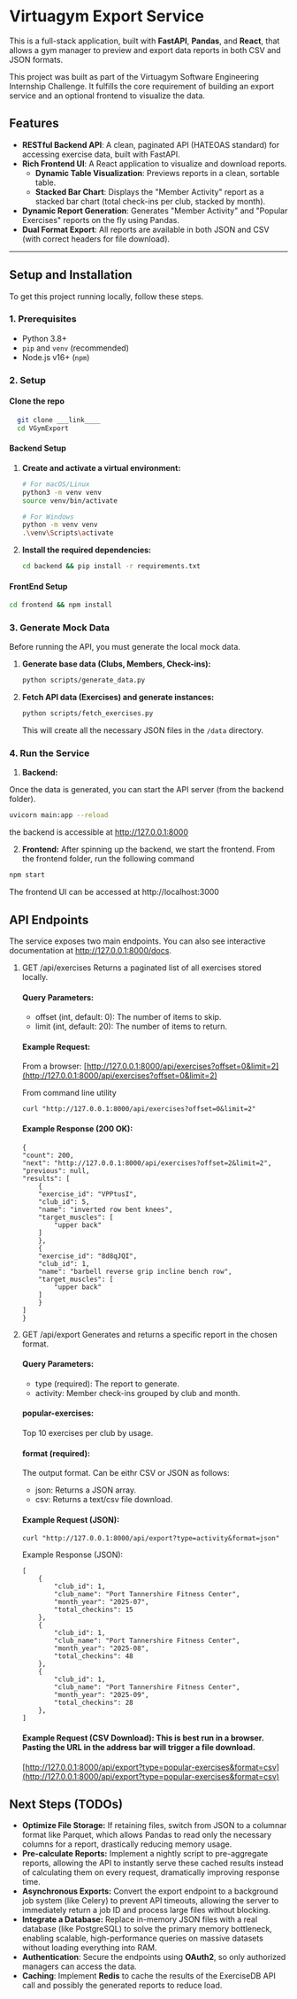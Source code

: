 # Virtuagym Export Service

This is a full-stack application, built with **FastAPI**, **Pandas**, and **React**, that allows a gym manager to preview and export data reports in both CSV and JSON formats.

This project was built as part of the Virtuagym Software Engineering Internship Challenge. It fulfills the core requirement of building an export service and an optional frontend to visualize the data.

## Features

* **RESTful Backend API**: A clean, paginated API (HATEOAS standard) for accessing exercise data, built with FastAPI.
* **Rich Frontend UI**: A React application to visualize and download reports.
    * **Dynamic Table Visualization**: Previews reports in a clean, sortable table.
    * **Stacked Bar Chart**: Displays the "Member Activity" report as a stacked bar chart (total check-ins per club, stacked by month).
* **Dynamic Report Generation**: Generates "Member Activity" and "Popular Exercises" reports on the fly using Pandas.
* **Dual Format Export**: All reports are available in both JSON and CSV (with correct headers for file download).

---

## Setup and Installation

To get this project running locally, follow these steps.

### 1. Prerequisites

* Python 3.8+
* `pip` and `venv` (recommended)
* Node.js v16+ (`npm`)

### 2. Setup

#### Clone the repo
  ```bash
    git clone ___link____
    cd VGymExport
  ```
#### Backend Setup

1.  **Create and activate a virtual environment:**
    ```bash
    # For macOS/Linux
    python3 -m venv venv
    source venv/bin/activate
    
    # For Windows
    python -m venv venv
    .\venv\Scripts\activate
    ```

2.  **Install the required dependencies:**
    ```bash
    cd backend && pip install -r requirements.txt
    ```

#### FrontEnd Setup
  ```bash
  cd frontend && npm install
  ```

### 3. Generate Mock Data

Before running the API, you must generate the local mock data.

1.  **Generate base data (Clubs, Members, Check-ins):**
    ```bash
    python scripts/generate_data.py
    ```

2.  **Fetch API data (Exercises) and generate instances:**
    ```bash
    python scripts/fetch_exercises.py
    ```
    This will create all the necessary JSON files in the `/data` directory.

### 4. Run the Service

1. **Backend:**

  Once the data is generated, you can start the API server (from the backend folder).

  ```bash
  uvicorn main:app --reload
  ```
  the backend is accessible at http://127.0.0.1:8000  

2. **Frontend:**
  After spinning up the backend, we start the frontend. From the frontend folder, run the following command

  ```bash
  npm start
  ```
  The frontend UI can be accessed at http://localhost:3000



## API Endpoints
The service exposes two main endpoints. You can also see interactive documentation at http://127.0.0.1:8000/docs.

1. GET /api/exercises
Returns a paginated list of all exercises stored locally.

    #### Query Parameters:
    - offset (int, default: 0): The number of items to skip.
    - limit (int, default: 20): The number of items to return.

    #### Example Request:
    From a browser: [http://127.0.0.1:8000/api/exercises?offset=0&limit=2](http://127.0.0.1:8000/api/exercises?offset=0&limit=2)

    From command line utility
    ```
    curl "http://127.0.0.1:8000/api/exercises?offset=0&limit=2"
    ```
    #### Example Response (200 OK):

    ```
    {
    "count": 200,
    "next": "http://127.0.0.1:8000/api/exercises?offset=2&limit=2",
    "previous": null,
    "results": [
        {
        "exercise_id": "VPPtusI",
        "club_id": 5,
        "name": "inverted row bent knees",
        "target_muscles": [
            "upper back"
        ]
        },
        {
        "exercise_id": "8d8qJQI",
        "club_id": 1,
        "name": "barbell reverse grip incline bench row",
        "target_muscles": [
            "upper back"
        ]
        }
    ]
    }
    ```

2. GET /api/export
Generates and returns a specific report in the chosen format.

    #### Query Parameters:
    - type (required): The report to generate.
    - activity: Member check-ins grouped by club and month.

    #### popular-exercises: 
    Top 10 exercises per club by usage.

    #### format (required): 
    The output format. Can be eithr CSV or JSON as follows:
    - json: Returns a JSON array.
    - csv: Returns a text/csv file download.

    #### Example Request (JSON):

    ```
    curl "http://127.0.0.1:8000/api/export?type=activity&format=json"
    ```

    Example Response (JSON):

    ```
    [
        {
            "club_id": 1,
            "club_name": "Port Tannershire Fitness Center",
            "month_year": "2025-07",
            "total_checkins": 15
        },
        {
            "club_id": 1,
            "club_name": "Port Tannershire Fitness Center",
            "month_year": "2025-08",
            "total_checkins": 48
        },
        {
            "club_id": 1,
            "club_name": "Port Tannershire Fitness Center",
            "month_year": "2025-09",
            "total_checkins": 28
        },
    ]
    ```

    #### Example Request (CSV Download): This is best run in a browser. Pasting the URL in the address bar will trigger a file download.
    [http://127.0.0.1:8000/api/export?type=popular-exercises&format=csv](http://127.0.0.1:8000/api/export?type=popular-exercises&format=csv)


## Next Steps (TODOs)

* **Optimize File Storage:** If retaining files, switch from JSON to a columnar format like Parquet, which allows Pandas to read only the necessary columns for a report, drastically reducing memory usage.
* **Pre-calculate Reports:** Implement a nightly script to pre-aggregate reports, allowing the API to instantly serve these cached results instead of calculating them on every request, dramatically improving response time.
* **Asynchronous Exports:** Convert the export endpoint to a background job system (like Celery) to prevent API timeouts, allowing the server to immediately return a job ID and process large files without blocking.
* **Integrate a Database:** Replace in-memory JSON files with a real database (like PostgreSQL) to solve the primary memory bottleneck, enabling scalable, high-performance queries on massive datasets without loading everything into RAM.
* **Authentication**: Secure the endpoints using **OAuth2**, so only authorized managers can access the data.
* **Caching**: Implement **Redis** to cache the results of the ExerciseDB API call and possibly the generated reports to reduce load.
